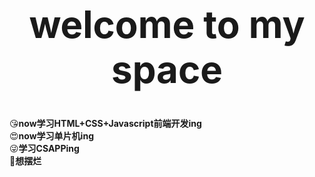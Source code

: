 <div align="center">
    <h1 style="font-size: 60px;">welcome to my space</h1>
</div>

😘**now学习HTML+CSS+Javascript前端开发ing**<br>
😍**now学习单片机ing**<br>  ​
😜**学习CSAPPing**<br>
🤔**想摆烂**<br>

